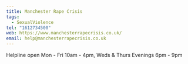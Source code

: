 ```yaml
---
title: Manchester Rape Crisis
tags:
  - SexualViolence
tel: "1612734500"
web: https://www.manchesterrapecrisis.co.uk/
email: help@manchesterrapecrisis.co.uk
---
```

Helpline open Mon - Fri 10am - 4pm, Weds & Thurs Evenings 6pm - 9pm